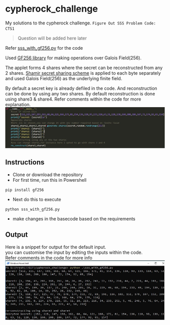 # cypherock_challenge
My solutions to the cypherock challenge. ```Figure Out SSS Problem Code: CTS1```

> Question will be added here later

Refer [sss_with_gf256.py](https://github.com/NitishGadangi/cypherock_challenge/blob/master/sss_with_gf256.py) for the code

Used [GF256 library](https://gf256.readthedocs.io/en/stable/) for making operations over Galois Field(256).

The applet forms 4 shares where the secret can be reconstructed from any 2 shares. [Shamir secret sharing scheme](https://en.wikipedia.org/wiki/Shamir%27s_Secret_Sharing) is applied to each byte separately and used Galois Field(256) as the underlying finite field.

By default a secret key is already defiled in the code.
And reconstruction can be done by using any two shares. By default reconstruction is done using share3 & share4.
Refer comments within the code for more explanation.<br>
![main_code](https://github.com/NitishGadangi/cypherock_challenge/blob/master/main_code.jpg?raw=true)

## Instructions
- Clone or download the repository
- For first time, run this in Powershell
```
pip install gf256
```
- Next do this to execute
```
python sss_with_gf256.py
```
- make changes in the basecode based on the requirements
## Output
Here is a snippet for output for the default input.<br>
you can customise the input by editing the inputs within the code.<br>
Refer comments in the code for more info<br>
![Output](https://github.com/NitishGadangi/cypherock_challenge/blob/master/output.jpg?raw=true)
